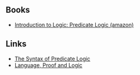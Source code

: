 ## Books

- [Introduction to Logic: Predicate Logic (amazon)](https://www.amazon.com/dp/0131649892)

## Links

- [The Syntax of Predicate Logic](https://www.bu.edu/linguistics/UG/course/lx502/_docs/lx502-predicate%20logic%201.pdf)
- [Language, Proof and Logic](https://homepages.uc.edu/~martinj/Symbolic_Logic/341%20Syllabus,%20Textbook,%20Handouts,%20Notes/LPL%20textbook.pdf)
